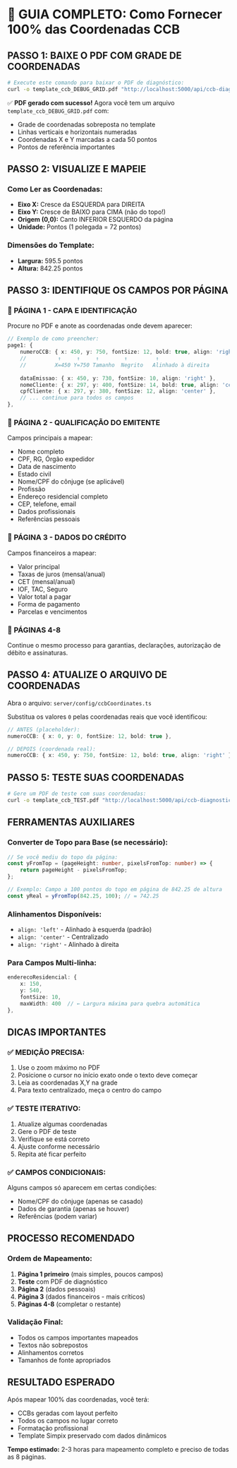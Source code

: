 # 🎯 GUIA COMPLETO: Como Fornecer 100% das Coordenadas CCB

## PASSO 1: BAIXE O PDF COM GRADE DE COORDENADAS

```bash
# Execute este comando para baixar o PDF de diagnóstico:
curl -o template_ccb_DEBUG_GRID.pdf "http://localhost:5000/api/ccb-diagnostics/generate-grid"
```

✅ **PDF gerado com sucesso!** Agora você tem um arquivo `template_ccb_DEBUG_GRID.pdf` com:
- Grade de coordenadas sobreposta no template
- Linhas verticais e horizontais numeradas
- Coordenadas X e Y marcadas a cada 50 pontos
- Pontos de referência importantes

## PASSO 2: VISUALIZE E MAPEIE

### Como Ler as Coordenadas:
- **Eixo X:** Cresce da ESQUERDA para DIREITA
- **Eixo Y:** Cresce de BAIXO para CIMA (não do topo!)
- **Origem (0,0):** Canto INFERIOR ESQUERDO da página
- **Unidade:** Pontos (1 polegada = 72 pontos)

### Dimensões do Template:
- **Largura:** 595.5 pontos
- **Altura:** 842.25 pontos

## PASSO 3: IDENTIFIQUE OS CAMPOS POR PÁGINA

### 📄 PÁGINA 1 - CAPA E IDENTIFICAÇÃO
Procure no PDF e anote as coordenadas onde devem aparecer:

```typescript
// Exemplo de como preencher:
page1: {
    numeroCCB: { x: 450, y: 750, fontSize: 12, bold: true, align: 'right' },
    //          ↑     ↑     ↑        ↑         ↑
    //         X=450 Y=750 Tamanho  Negrito   Alinhado à direita
    
    dataEmissao: { x: 450, y: 730, fontSize: 10, align: 'right' },
    nomeCliente: { x: 297, y: 400, fontSize: 14, bold: true, align: 'center' },
    cpfCliente: { x: 297, y: 380, fontSize: 12, align: 'center' },
    // ... continue para todos os campos
},
```

### 📄 PÁGINA 2 - QUALIFICAÇÃO DO EMITENTE
Campos principais a mapear:
- Nome completo
- CPF, RG, Órgão expedidor
- Data de nascimento
- Estado civil
- Nome/CPF do cônjuge (se aplicável)
- Profissão
- Endereço residencial completo
- CEP, telefone, email
- Dados profissionais
- Referências pessoais

### 📄 PÁGINA 3 - DADOS DO CRÉDITO
Campos financeiros a mapear:
- Valor principal
- Taxas de juros (mensal/anual)
- CET (mensal/anual)
- IOF, TAC, Seguro
- Valor total a pagar
- Forma de pagamento
- Parcelas e vencimentos

### 📄 PÁGINAS 4-8
Continue o mesmo processo para garantias, declarações, autorização de débito e assinaturas.

## PASSO 4: ATUALIZE O ARQUIVO DE COORDENADAS

Abra o arquivo: `server/config/ccbCoordinates.ts`

Substitua os valores `0` pelas coordenadas reais que você identificou:

```typescript
// ANTES (placeholder):
numeroCCB: { x: 0, y: 0, fontSize: 12, bold: true },

// DEPOIS (coordenada real):
numeroCCB: { x: 450, y: 750, fontSize: 12, bold: true, align: 'right' },
```

## PASSO 5: TESTE SUAS COORDENADAS

```bash
# Gere um PDF de teste com suas coordenadas:
curl -o template_ccb_TEST.pdf "http://localhost:5000/api/ccb-diagnostics/test-fill"
```

## FERRAMENTAS AUXILIARES

### Converter de Topo para Base (se necessário):
```typescript
// Se você mediu do topo da página:
const yFromTop = (pageHeight: number, pixelsFromTop: number) => {
    return pageHeight - pixelsFromTop;
};

// Exemplo: Campo a 100 pontos do topo em página de 842.25 de altura
const yReal = yFromTop(842.25, 100); // = 742.25
```

### Alinhamentos Disponíveis:
- `align: 'left'` - Alinhado à esquerda (padrão)
- `align: 'center'` - Centralizado
- `align: 'right'` - Alinhado à direita

### Para Campos Multi-linha:
```typescript
enderecoResidencial: { 
    x: 150, 
    y: 540, 
    fontSize: 10, 
    maxWidth: 400  // ← Largura máxima para quebra automática
},
```

## DICAS IMPORTANTES

### ✅ MEDIÇÃO PRECISA:
1. Use o zoom máximo no PDF
2. Posicione o cursor no início exato onde o texto deve começar
3. Leia as coordenadas X,Y na grade
4. Para texto centralizado, meça o centro do campo

### ✅ TESTE ITERATIVO:
1. Atualize algumas coordenadas
2. Gere o PDF de teste
3. Verifique se está correto
4. Ajuste conforme necessário
5. Repita até ficar perfeito

### ✅ CAMPOS CONDICIONAIS:
Alguns campos só aparecem em certas condições:
- Nome/CPF do cônjuge (apenas se casado)
- Dados de garantia (apenas se houver)
- Referências (podem variar)

## PROCESSO RECOMENDADO

### Ordem de Mapeamento:
1. **Página 1 primeiro** (mais simples, poucos campos)
2. **Teste** com PDF de diagnóstico
3. **Página 2** (dados pessoais)
4. **Página 3** (dados financeiros - mais críticos)
5. **Páginas 4-8** (completar o restante)

### Validação Final:
- Todos os campos importantes mapeados
- Textos não sobrepostos
- Alinhamentos corretos
- Tamanhos de fonte apropriados

## RESULTADO ESPERADO

Após mapear 100% das coordenadas, você terá:
- CCBs geradas com layout perfeito
- Todos os campos no lugar correto
- Formatação profissional
- Template Simpix preservado com dados dinâmicos

**Tempo estimado:** 2-3 horas para mapeamento completo e preciso de todas as 8 páginas.